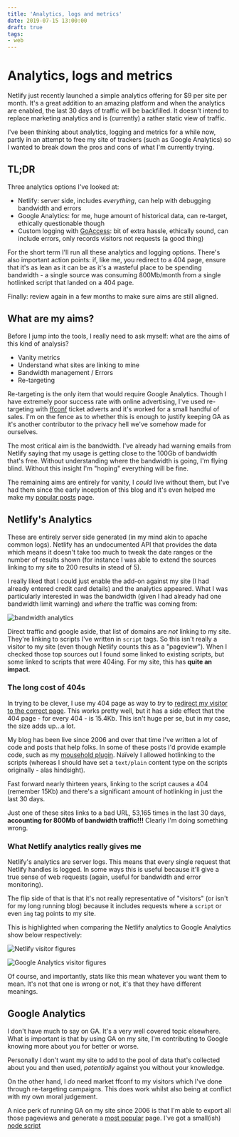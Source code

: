 ```yaml
---
title: 'Analytics, logs and metrics'
date: 2019-07-15 13:00:00
draft: true
tags:
- web
---
```


# Analytics, logs and metrics

Netlify just recently launched a simple analytics offering for $9 per site per month. It's a great addition to an amazing platform and when the analytics are enabled, the last 30 days of traffic will be backfilled. It doesn't intend to replace marketing analytics and is (currently) a rather static view of traffic.

I've been thinking about analytics, logging and metrics for a while now, partly in an attempt to free my site of trackers (such as Google Analytics) so I wanted to break down the pros and cons of what I'm currently trying.

<!--more-->

## TL;DR

Three analytics options I've looked at:

- Netlify: server side, includes _everything_, can help with debugging bandwidth and errors
- Google Analytics: for me, huge amount of historical data, can re-target, ethically questionable though
- Custom logging with [GoAccess](https://goaccess.io): bit of extra hassle, ethically sound, can include errors, only records visitors not requests (a good thing)

For the short term I'll run all these analytics and logging options. There's also important action points: if, like me, you redirect to a 404 page, ensure that it's as lean as it can be as it's a wasteful place to be spending bandwidth - a single source was consuming 800Mb/month from a single hotlinked script that landed on a 404 page.

Finally: review again in a few months to make sure aims are still aligned.

## What are my aims?

Before I jump into the tools, I really need to ask myself: what are the aims of this kind of analysis?

- Vanity metrics
- Understand what sites are linking to mine
- Bandwidth management / Errors
- Re-targeting

Re-targeting is the only item that would require Google Analytics. Though I have extremely poor success rate with online advertising, I've used re-targeting with [ffconf](https://ffconf.org) ticket adverts and it's worked for a small handful of sales. I'm on the fence as to whether this is enough to justify keeping GA as it's another contributor to the privacy hell we've somehow made for ourselves.

The most critical aim is the bandwidth. I've already had warning emails from Netlify saying that my usage is getting close to the 100Gb of bandwidth that's free. Without understanding where the bandwidth is going, I'm flying blind. Without this insight I'm "hoping" everything will be fine.

The remaining aims are entirely for vanity, I _could_ live without them, but I've had them since the early inception of this blog and it's even helped me make my [popular posts](/popular) page.

## Netlify's Analytics

These are entirely server side generated (in my mind akin to apache common logs). Netlify has an undocumented API that provides the data which means it doesn't take too much to tweak the date ranges or the number of results shown (for instance I was able to extend the sources linking to my site to 200 results in stead of 5).

I really liked that I could just enable the add-on against my site (I had already entered credit card details) and the analytics appeared. What I was particularly interested in was the bandwidth (given I had already had one bandwidth limit warning) and _where_ the traffic was coming from:

![bandwidth analytics](/images/analytics-bandwidth.png)

Direct traffic and google aside, that list of domains are _not_ linking to my site. They're linking to scripts I've written in `script` tags. So this isn't really a visitor to my site (even though Netlify counts this as a "pageview"). When I checked those top sources out I found some linked to existing scripts, but some linked to scripts that were 404ing. For my site, this has **quite an impact**.

### The long cost of 404s

In trying to be clever, I use my 404 page as way to _try_ to [redirect my visitor to the correct page](https://remysharp.com/2019/05/02/search-dynamic-shortcut-links#dynamic-shortcut-links). This works pretty well, but it has a side effect that the 404 page - for every 404 - is 15.4Kb. This isn't huge per se, but in my case, the size adds up…a lot.

My blog has been live since 2006 and over that time I've written a lot of code and posts that help folks. In some of these posts I'd provide example code, such as my [mousehold plugin](https://remysharp.com/2006/12/15/jquery-mousehold-event). Naïvely I allowed hotlinking to the scripts (whereas I should have set a `text/plain` content type on the scripts originally - alas hindsight).

Fast forward nearly thirteen years, linking to the script causes a 404 (remember 15Kb) and there's a significant amount of hotlinking in just the last 30 days.

Just one of these sites links to a bad URL, 53,165 times in the last 30 days, **accounting for 800Mb of bandwidth traffic!!!** Clearly I'm doing something wrong.

### What Netlify analytics really gives me

Netlify's analytics are server logs. This means that every single request that Netlify handles is logged. In some ways this is useful because it'll give a true sense of web requests (again, useful for bandwidth and error monitoring).

The flip side of that is that it's not really representative of "visitors" (or isn't for my long running blog) because it includes requests where a `script` or even `img` tag points to my site.

This is highlighted when comparing the Netlify analytics to Google Analytics show below respectively:

![Netlify visitor figures](/images/analytics-netlify-overview.png)

![Google Analytics visitor figures](/images/analytics-ga-overview.png)

Of course, and importantly, stats like this mean whatever you want them to mean. It's not that one is wrong or not, it's that they have different meanings.

## Google Analytics

I don't have much to say on GA. It's a very well covered topic elsewhere. What is important is that by using GA on my site, I'm contributing to Google knowing more about you for better or worse.

Personally I don't want my site to add to the pool of data that's collected about you and then used, _potentially_ against you without your knowledge.

On the other hand, I _do_ need market ffconf to my visitors which I've done through re-targeting campaigns. This does work whilst also being at conflict with my own moral judgement.

A nice perk of running GA on my site since 2006 is that I'm able to export all those pageviews and generate a [most popular](/popular) page. I've got a small(ish) [node script](https://gist.github.com/2d184c39023cad943714b58d4a787271)
